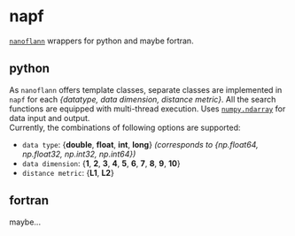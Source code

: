 # napf
[`nanoflann`](https://github.com/jlblancoc/nanoflann) wrappers for python and maybe fortran.

## python
As `nanoflann` offers template classes, separate classes are implemented in `napf` for each _{datatype, data dimension, distance metric}_. All the search functions are equipped with multi-thread execution. Uses [`numpy.ndarray`](https://numpy.org/doc/stable/reference/generated/numpy.ndarray.html) for data input and output.  
Currently, the combinations of following options are supported:
- `data type`: {__double__, __float__, __int__, __long__}  _(corresponds to {np.float64, np.float32, np.int32, np.int64})_
- `data dimension`: {__1__, __2__, __3__, __4__, __5__, __6__, __7__, __8__, __9__, __10__}
- `distance metric`: {__L1__, __L2__}

## fortran
maybe...

